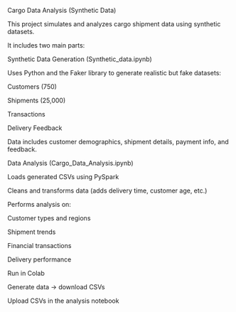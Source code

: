 Cargo Data Analysis (Synthetic Data)

This project simulates and analyzes cargo shipment data using synthetic datasets.

It includes two main parts:



Synthetic Data Generation (Synthetic_data.ipynb)

Uses Python and the Faker library to generate realistic but fake datasets:

Customers (750)

Shipments (25,000)

Transactions

Delivery Feedback

Data includes customer demographics, shipment details, payment info, and feedback.




Data Analysis (Cargo_Data_Analysis.ipynb)

Loads generated CSVs using PySpark

Cleans and transforms data (adds delivery time, customer age, etc.)

Performs analysis on:

Customer types and regions

Shipment trends

Financial transactions

Delivery performance




Run in Colab

Generate data → download CSVs

Upload CSVs in the analysis notebook

